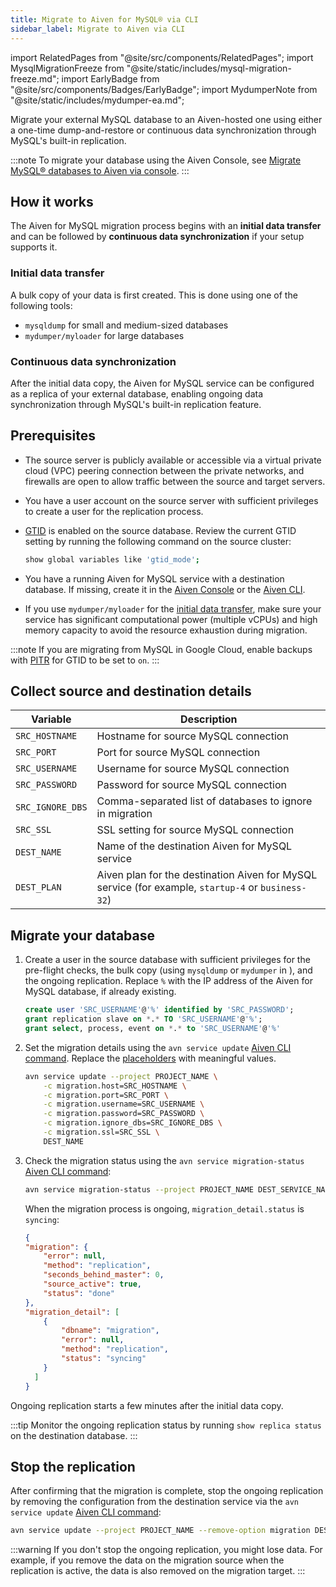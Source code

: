 ```yaml
---
title: Migrate to Aiven for MySQL® via CLI
sidebar_label: Migrate to Aiven via CLI
---
```


import RelatedPages from "@site/src/components/RelatedPages";
import MysqlMigrationFreeze from "@site/static/includes/mysql-migration-freeze.md";
import EarlyBadge from "@site/src/components/Badges/EarlyBadge";
import MydumperNote from "@site/static/includes/mydumper-ea.md";

Migrate your external MySQL database to an Aiven-hosted one using either a one-time dump-and-restore or continuous data synchronization through MySQL's built-in replication.

:::note
To migrate your database using the Aiven Console, see
[Migrate MySQL® databases to Aiven via console](/docs/products/mysql/howto/migrate-db-to-aiven-via-console).
:::

## How it works

The Aiven for MySQL migration process begins with an **initial data transfer** and can be
followed by **continuous data synchronization** if your setup supports it.

### Initial data transfer

A bulk copy of your data is first created. This is done using one of the following tools:

- `mysqldump` for small and medium-sized databases
- `mydumper/myloader` <EarlyBadge/> for large databases

<MydumperNote/>

### Continuous data synchronization

After the initial data copy, the Aiven for MySQL service can be configured as a replica of
your external database, enabling ongoing data synchronization through MySQL's built-in
replication feature.

## Prerequisites

- The source server is publicly available or accessible via a virtual private cloud (VPC)
  peering connection between the private networks, and firewalls are open to allow traffic
  between the source and target servers.
- You have a user account on the source server with sufficient privileges to create a user
  for the replication process.
- [GTID](https://dev.mysql.com/doc/refman/8.0/en/replication-gtids.html) is enabled on the
  source database. Review the current GTID setting by running the following command on the
  source cluster:

  ```bash
  show global variables like 'gtid_mode';
  ```

- You have a running Aiven for MySQL service with a destination database. If missing,
  create it in the [Aiven Console](/docs/products/mysql/get-started) or the
  [Aiven CLI](/docs/tools/cli/service-cli#avn-cli-service-create).

- If you use `mydumper/myloader` for the
  [initial data transfer](/docs/products/mysql/howto/migrate-from-external-mysql#initial-data-transfer),
  make sure your service has significant computational power (multiple vCPUs) and high
  memory capacity to avoid the resource exhaustion during migration.

:::note
If you are migrating from MySQL in Google Cloud, enable backups with
[PITR](https://cloud.google.com/sql/docs/mysql/backup-recovery/pitr) for
GTID to be set to `on`.
:::

## Collect source and destination details

|     Variable     |                                              Description                                               |
|------------------|--------------------------------------------------------------------------------------------------------|
| `SRC_HOSTNAME`   | Hostname for source MySQL connection                                                                   |
| `SRC_PORT`       | Port for source MySQL connection                                                                       |
| `SRC_USERNAME`   | Username for source MySQL connection                                                                   |
| `SRC_PASSWORD`   | Password for source MySQL connection                                                                   |
| `SRC_IGNORE_DBS` | Comma-separated list of databases to ignore in migration                                               |
| `SRC_SSL`        | SSL setting for source MySQL connection                                                                |
| `DEST_NAME`      | Name of the destination Aiven for MySQL service                                                        |
| `DEST_PLAN`      | Aiven plan for the destination Aiven for MySQL service  (for example, `startup-4` or `business-32`)    |

## Migrate your database

<MysqlMigrationFreeze/>

1. Create a user in the source database with sufficient privileges for the pre-flight
   checks, the bulk copy (using `mysqldump` or `mydumper` in <EarlyBadge/>), and the ongoing
   replication. Replace `%` with the IP address of the Aiven for MySQL database, if already
   existing.

    ```sql
    create user 'SRC_USERNAME'@'%' identified by 'SRC_PASSWORD';
    grant replication slave on *.* TO 'SRC_USERNAME'@'%';
    grant select, process, event on *.* to 'SRC_USERNAME'@'%'
    ```

1.  Set the migration details using the `avn service update`
    [Aiven CLI command](/docs/tools/cli/service-cli#avn-cli-service-update). Replace the
    [placeholders](/docs/products/mysql/howto/migrate-from-external-mysql#collect-source-and-destination-details)
    with meaningful values.

    ```bash
    avn service update --project PROJECT_NAME \
        -c migration.host=SRC_HOSTNAME \
        -c migration.port=SRC_PORT \
        -c migration.username=SRC_USERNAME \
        -c migration.password=SRC_PASSWORD \
        -c migration.ignore_dbs=SRC_IGNORE_DBS \
        -c migration.ssl=SRC_SSL \
        DEST_NAME
    ```

1.  Check the migration status using the `avn service migration-status`
    [Aiven CLI command](/docs/tools/cli/service-cli#avn-cli-service-migration-status):

    ```bash
    avn service migration-status --project PROJECT_NAME DEST_SERVICE_NAME
    ```

    When the migration process is ongoing, `migration_detail.status` is `syncing`:

    ```json
    {
    "migration": {
        "error": null,
        "method": "replication",
        "seconds_behind_master": 0,
        "source_active": true,
        "status": "done"
    },
    "migration_detail": [
        {
            "dbname": "migration",
            "error": null,
            "method": "replication",
            "status": "syncing"
        }
      ]
    }
    ```

Ongoing replication starts a few minutes after the initial data copy.

:::tip
Monitor the ongoing replication status by running `show replica status` on the destination
database.
:::

## Stop the replication

After confirming that the migration is complete, stop the ongoing replication by removing
the configuration from the destination service via the `avn service update`
[Aiven CLI command](/docs/tools/cli/service-cli#avn-cli-service-update):

```bash
avn service update --project PROJECT_NAME --remove-option migration DEST_NAME
```

:::warning
If you don't stop the ongoing replication, you might lose data. For example, if you remove
the data on the migration source when the replication is active, the data is also removed
on the migration target.
:::
